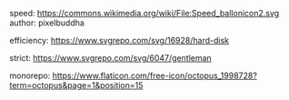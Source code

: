 speed: https://commons.wikimedia.org/wiki/File:Speed_ballonicon2.svg
author: pixelbuddha

efficiency: https://www.svgrepo.com/svg/16928/hard-disk

strict: https://www.svgrepo.com/svg/6047/gentleman

monorepo: https://www.flaticon.com/free-icon/octopus_1998728?term=octopus&page=1&position=15
